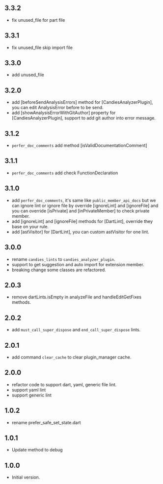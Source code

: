 ## 3.3.2

* fix unused_file for part file

## 3.3.1

* fix unused_file skip import file

## 3.3.0

* add unused_file
  
## 3.2.0

* add [beforeSendAnalysisErrors] method for [CandiesAnalyzerPlugin], you can edit AnalysisError before to be send.
* add [showAnalysisErrorWithGitAuthor] property for [CandiesAnalyzerPlugin], support to add git author into error message.

## 3.1.2

* `perfer_doc_comments` add method [isValidDocumentationComment]

## 3.1.1

* `perfer_doc_comments` add check FunctionDeclaration

## 3.1.0

* add `perfer_doc_comments`, it's same like `public_member_api_docs` but we can ignore lint or ignore file by override [ignoreLint] and [ignoreFile] and you can override [isPrivate] and [inPrivateMember] to check private member.
* add [ignoreLint] and [ignoreFile] methods for [DartLint], override they base on your rule.
* add [astVisitor] for [DartLint], you can custom astVisitor for one lint.

## 3.0.0

* rename `candies_lints` to `candies_analyzer_plugin`.
* support to get suggestion and auto import for extension member.
* breaking change some classes are refactored.

## 2.0.3

* remove dartLints.isEmpty in analyzeFile and handleEditGetFixes methods.
  
## 2.0.2

* add `must_call_super_dispose` and `end_call_super_dispose` lints.

## 2.0.1

* add command `clear_cache` to clear plugin_manager cache.

## 2.0.0

* refactor code to support dart, yaml, generic file lint.
* support yaml lint 
* support generic lint 

## 1.0.2

* rename prefer_safe_set_state.dart

## 1.0.1

* Update method to debug

## 1.0.0

* Initial version.
